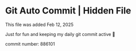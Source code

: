 # Git Auto Commit | Hidden File

This file was added Feb 12, 2025

Just for fun and keeping my daily git commit active 🤪

commit number: 886101
